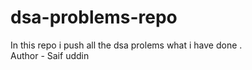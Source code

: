 # dsa-problems-repo
In this repo i push all the dsa prolems what i have done .
<br>
Author - Saif uddin
